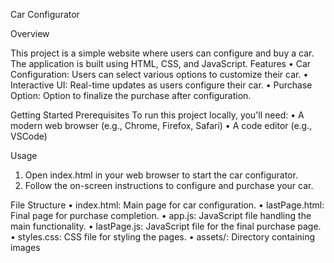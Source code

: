 Car Configurator

Overview

This project is a simple website where users can configure and buy a car. The application is built using HTML, CSS, and JavaScript.
Features
•	Car Configuration: Users can select various options to customize their car.
•	Interactive UI: Real-time updates as users configure their car.
•	Purchase Option: Option to finalize the purchase after configuration.

Getting Started
Prerequisites
To run this project locally, you'll need:
•	A modern web browser (e.g., Chrome, Firefox, Safari)
•	A code editor (e.g., VSCode)

Usage
1.	Open index.html in your web browser to start the car configurator.
2.	Follow the on-screen instructions to configure and purchase your car.
   
File Structure
•	index.html: Main page for car configuration.
•	lastPage.html: Final page for purchase completion.
•	app.js: JavaScript file handling the main functionality.
•	lastPage.js: JavaScript file for the final purchase page.
•	styles.css: CSS file for styling the pages.
•	assets/: Directory containing images 

